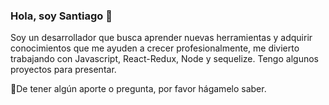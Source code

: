 ### Hola, soy Santiago 👋
Soy un desarrollador que busca aprender nuevas herramientas y adquirir conocimientos que me ayuden a crecer profesionalmente, me divierto trabajando con Javascript, React-Redux, Node y sequelize. Tengo algunos proyectos para presentar.
 
💬De tener algún aporte o pregunta, por favor hágamelo saber.



<!--
**blueowl2794/blueowl2794** is a ✨ _special_ ✨ repository because its `README.md` (this file) appears on your GitHub profile.

Here are some ideas to get you started:

- 🔭 I’m currently working on ...
- 🌱 I’m currently learning ...
- 👯 I’m looking to collaborate on ...
- 🤔 I’m looking for help with ...
- 💬 Ask me about ...
- 📫 How to reach me: ...
- 😄 Pronouns: ...
- ⚡ Fun fact: ...
-->
